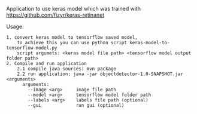 Application to use keras model which was trained with https://github.com/fizyr/keras-retinanet

Usage:

	1. convert keras model to tensorflow saved model, 
		to achieve this you can use python script keras-model-to-tensorflow-model.py
		script argumets: <keras model file path> <tensorflow model output folder path>
	2. Compile and run application
		2.1 compile java sources: mvn package
		2.2 run application: java -jar objectdetector-1.0-SNAPSHOT.jar <arguments>
		  arguments: 
			--image <arg>     image file path
			--model <arg>     tensorflow model folder path
			--labels <arg>    labels file path (optional)
			--gui             run gui (optional)
		
